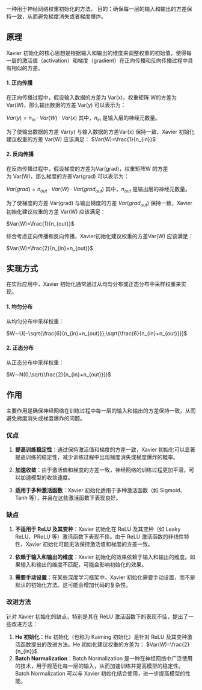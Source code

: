 一种用于神经网络权重初始化的方法。
目的：确保每一层的输入和输出的方差保持一致，从而避免梯度消失或者梯度爆炸。

## 原理

Xavier 初始化的核心思想是根据输入和输出的维度来调整权重的初始值，使得每一层的激活值（activation）和梯度（gradient）在正向传播和反向传播过程中具有相似的方差。

#### 1. 正向传播

在正向传播过程中，假设输入数据的方差为 Var(x)，权重矩阵 W的方差为Var(W)，那么输出数据的方差 Var(y) 可以表示为：

$Var(y)=n_{in}⋅Var(W)⋅Var(x)$
其中，$n_{in}$ 是输入层的神经元数量。

为了使输出数据的方差 Var(y) 与输入数据的方差Var(x) 保持一致，Xavier 初始化建议权重的方差 Var(W) 应该满足：
$Var(W)=\frac{1}{n_{in}}$

#### 2. 反向传播

在反向传播过程中，假设梯度的方差为Var(grad)，权重矩阵W 的方差为 Var(W)，那么梯度的方差Var(grad) 可以表示为：

$Var(grad)=n_{out}⋅Var(W)⋅Var(grad_{out}​)$
其中，$n_{out}$​ 是输出层的神经元数量。

为了使梯度的方差 Var(grad) 与输出梯度的方差 $Var(grad_{out}​)$ 保持一致，Xavier 初始化建议权重的方差 Var(W) 应该满足：

$Var(W)=\frac{1}{n_{out}}$

综合考虑正向传播和反向传播，Xavier初始化建议权重的方差Var(W) 应该满足：

$Var(W)=\frac{2}{n_{in}+n_{out}}$


## 实现方式
在实际应用中，Xavier 初始化通常通过从均匀分布或正态分布中采样权重来实现。

#### 1. 均匀分布

从均匀分布中采样权重：

$W∼U[−\sqrt{\frac{6}{n_{in}+n_{out}}},\sqrt{\frac{6}{n_{in}+n_{out}}}]$

#### 2. 正态分布

从正态分布中采样权重：

$W∼N(0,\sqrt{\frac{2}{n_{in}+n_{out}}})$


## 作用
主要作用是确保神经网络在训练过程中每一层的输入和输出的方差保持一致，从而避免梯度消失或梯度爆炸的问题。
### 优点
1. **提高训练稳定性**：通过保持激活值和梯度的方差一致，Xavier 初始化可以显著提高训练的稳定性，减少训练过程中出现梯度消失或梯度爆炸的概率。
    
2. **加速收敛**：由于激活值和梯度的方差一致，神经网络的训练过程更加平滑，可以加速模型的收敛速度。
    
3. **适用于多种激活函数**：Xavier 初始化适用于多种激活函数（如 Sigmoid、Tanh 等），并且在这些激活函数下表现良好。
    

### 缺点

1. **不适用于 ReLU 及其变种**：Xavier 初始化在 ReLU 及其变种（如 Leaky ReLU、PReLU 等）激活函数下表现不佳。由于 ReLU 激活函数的非线性特性，Xavier 初始化可能无法保持激活值和梯度的方差一致。
    
2. **依赖于输入和输出的维度**：Xavier 初始化的效果依赖于输入和输出的维度。如果输入和输出的维度不匹配，可能会影响初始化的效果。
    
3. **需要手动设置**：在某些深度学习框架中，Xavier 初始化需要手动设置，而不是默认的初始化方法。这可能会增加代码的复杂性。


### 改进方法

针对 Xavier 初始化的缺点，特别是其在 ReLU 激活函数下的表现不佳，提出了一些改进方法：

1. **He 初始化**：He 初始化（也称为 Kaiming 初始化）是针对 ReLU 及其变种激活函数提出的改进方法。He 初始化建议权重的方差为：
    $Var(W)=\frac{2}{n_{in}}$
2. **Batch Normalization**：Batch Normalization 是一种在神经网络中广泛使用的技术，用于规范化每一层的输入，从而加速训练并提高模型的稳定性。Batch Normalization 可以与 Xavier 初始化结合使用，进一步提高模型的性能。